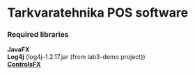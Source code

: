 Tarkvaratehnika POS software
========

### Required libraries
**JavaFX**  
**Log4j** (log4j-1.2.17.jar (from lab3-demo project))  
**[ControlsFX](http://fxexperience.com/controlsfx/)**
